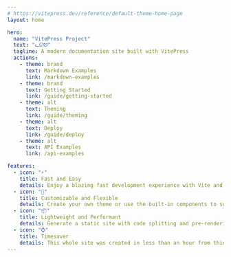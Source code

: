 ```yaml
---
# https://vitepress.dev/reference/default-theme-home-page
layout: home

hero:
  name: "VitePress Project"
  text: "ᓚᘏᗢ"
  tagline: A modern documentation site built with VitePress
  actions:
    - theme: brand
      text: Markdown Examples
      link: /markdown-examples
    - theme: brand
      text: Getting Started
      link: /guide/getting-started
    - theme: alt
      text: Theming
      link: /guide/theming
    - theme: alt
      text: Deploy
      link: /guide/deploy
    - theme: alt
      text: API Examples
      link: /api-examples

features:
  - icon: "⚡"
    title: Fast and Easy
    details: Enjoy a blazing fast development experience with Vite and Vue 3
  - icon: "🎨"
    title: Customizable and Flexible
    details: Create your own theme or use the built-in components to suit your needs
  - icon: "📦"
    title: Lightweight and Performant
    details: Generate a static site with code splitting and pre-rendering for optimal performance
  - icon: "⌚"
    title: Timesaver
    details: This whole site was created in less than an hour from thin air!
---
```


